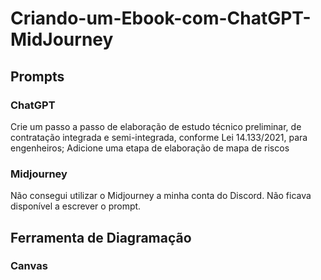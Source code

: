 # Criando-um-Ebook-com-ChatGPT-MidJourney
## Prompts
### ChatGPT
Crie um passo a passo de elaboração de estudo técnico preliminar, de contratação integrada e semi-integrada, conforme Lei 14.133/2021, para engenheiros;
Adicione uma etapa de elaboração de mapa de riscos

### Midjourney
Não consegui utilizar o Midjourney a minha conta do Discord. Não ficava disponível a escrever o prompt.

## Ferramenta de Diagramação
### Canvas
